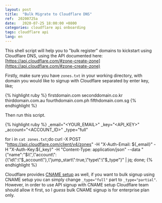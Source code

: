 ```yaml
---
layout: post
title:  "Bulk Migrate to Cloudflare DNS"
ref:  20200725a
date:   2020-07-25 18:00:00 +0800
categories: cloudflare api onboarding
tags: cloudflare api
lang: en
---
```


This shell script will help you to "bulk register" domains to kickstart using Cloudflare DNS, using the API documented here: [https://api.cloudflare.com/#zone-create-zone](https://api.cloudflare.com/#zone-create-zone)

Firstly, make sure you have `zones.txt` in your working directory, with domain you would like to signup with Cloudflare separated by enter key, like;

{% highlight ruby %}
firstdomain.com
seconddomain.co.kr
thirddomain.com.au
fourthdomain.com.ph
fifthdomain.com.sg
{% endhighlight %}

Then run this script.

{% highlight ruby %}
_email="<YOUR_EMAIL>"
_key="<API_KEY>"
_account="<ACCOUNT_ID>"
_type="full"

for i in `cat zones.txt`;do curl -X POST "https://api.cloudflare.com/client/v4/zones" -H "X-Auth-Email: ${_email}" -H "X-Auth-Key:${_key}" -H "Content-Type: application/json" --data "{\"name\":\"$i\",\"account\":{\"id\":\"$_account\"},\"jump_start\":true,\"type\":\"$_type\"}" | jq; done;
{% endhighlight %}

Cloudflare provides [CNAME setup][cname] as well, if you want to bulk signup using CNAME setup you can simply change `_type="full"` part to `_type="partial"`. However, in order to use API signup with CNAME setup Cloudflare team should allow it first, so I _guess_ bulk CNAME signup is for enterprise plan only. 

[cname]: https://support.cloudflare.com/hc/en-us/articles/360020348832-Understanding-a-CNAME-Setup